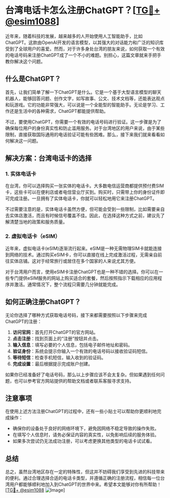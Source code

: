 # 台湾电话卡怎么注册ChatGPT？[[TG💪+ @esim1088](https://t.me/s/esim1088)]

近年来，随着科技的发展，越来越多的人开始使用人工智能助手，比如ChatGPT。这款由OpenAI开发的语言模型，以其强大的对话能力和广泛的知识库受到了全球用户的喜爱。然而，对于许多身处台湾的朋友来说，如何获取一个有效的电话号码来注册ChatGPT成了一个不小的难题。别担心，这篇文章就来手把手教你解决这个问题。

## 什么是ChatGPT？

首先，让我们简单了解一下ChatGPT是什么。它是一个基于大型语言模型的聊天机器人，能够回答问题、创作文字，如写故事、公文、技术文档等，还能表达观点和玩游戏。它的功能非常强大，可以说是一个全能型的智能助手。无论是学习、工作还是生活中的各种需求，ChatGPT都能提供帮助。

不过，要使用ChatGPT，你需要一个有效的电话号码进行验证。这一步骤是为了确保每位用户的身份真实性和防止滥用服务。对于台湾地区的用户来说，由于某些限制，直接获取国际通用的电话验证可能有些困难。那么，接下来我们就来看看如何解决这一问题。

## 解决方案：台湾电话卡的选择

### 1. 实体电话卡

在台湾，你可以选择购买一张实体的电话卡。大多数电信运营商都提供预付费SIM卡，这些卡可以在便利店或者电信营业厅买到。购买时，只需带上你的身份证件即可完成注册。一旦拥有了实体电话卡，你就可以轻松地用它来注册ChatGPT。

不过需要注意的是，实体电话卡虽然方便，但可能会受到一些限制，比如需要亲自去实体店激活，而且有时候信号覆盖不佳。因此，在选择这种方式之前，建议先了解清楚当地的政策和服务质量。

### 2. 虚拟电话卡（eSIM）

近年来，虚拟电话卡(eSIM)逐渐流行起来。eSIM是一种无需物理SIM卡就能连接到网络的技术。通过购买eSIM卡，你可以直接在线上完成激活过程，无需亲自前往实体店铺。这对于经常旅行或居住在多个国家的人来说尤其方便。

对于台湾用户而言，使用eSIM卡注册ChatGPT也是一种不错的选择。你可以在一些专门提供eSIM服务的网站上购买适合的套餐，然后按照指示下载相应的应用程序并激活。通常情况下，整个流程只需要几分钟就能完成。

## 如何正确注册ChatGPT？

无论你选择了哪种方式获取电话号码，接下来都需要按照以下步骤来完成ChatGPT的注册：

1. **访问官网**：首先打开ChatGPT的官方网站。
2. **点击注册**：找到页面上的“注册”按钮并点击。
3. **输入信息**：填写必要的个人信息，包括电子邮件地址和密码。
4. **验证身份**：系统会提示你输入一个有效的电话号码以接收验证码短信。
5. **等待短信**：检查手机短信，输入收到的验证码。
6. **完成设置**：最后根据提示完成账户创建。

如果你已经准备好了电话号码，那么以上步骤应该不会太复杂。但如果遇到任何问题，也可以参考官方网站提供的帮助文档或者联系客服寻求支持。

## 注意事项

在使用上述方法注册ChatGPT的过程中，还有一些小贴士可以帮助你更顺利地完成操作：

- 确保你的设备处于良好的网络环境下，避免因网络不稳定导致的操作失败。
- 在填写个人信息时，请务必保证内容的真实性，以免影响后续的服务体验。
- 如果多次尝试仍无法成功注册，可以考虑更换其他类型的电话卡试试看。

## 总结

总之，虽然台湾地区存在一定的特殊性，但这并不妨碍我们享受到先进的科技带来的便利。通过合理选择合适的电话卡类型，并遵循正确的注册流程，相信每一位台湾用户都能够顺利地加入到ChatGPT的世界中来。希望本文能够对你有所帮助！[[TG💪+ @esim1088](https://t.me/s/esim1088) ![Image](https://i.postimg.cc/4NQfJmqS/Snipaste-2025-05-13-00-14-12.png)]